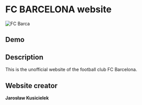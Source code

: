 # FC BARCELONA website

![FC Barca]()

## Demo



## Description

This is the unofficial website of the football club FC Barcelona.

## Website creator

**Jarosław Kusicielek**
